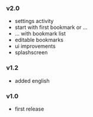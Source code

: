 ### v2.0

- settings activity
- start with first bookmark or …
- … with bookmark list
- editable bookmarks
- ui improvements
- splashscreen

### v1.2

- added english

### v1.0

- first release
